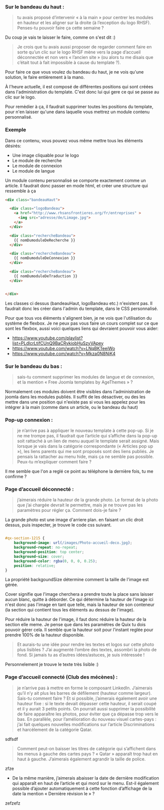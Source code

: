 ### Sur le bandeau du haut : 

> tu avais proposé d’intervenir « à la main » pour centrer les modules en hauteur et les aligner sur la droite (à l’exception du logo RHSF). Penses-tu pouvoir faire ça cette semaine ? 

Du coup je vais te laisser le faire, comme on s'est dit :)

> Je crois que tu avais aussi proposer de regarder comment faire en sorte qu’un clic sur le logo RHSF mène vers la page d’accueil déconnectée et non vers « l’ancien site » (ou alors tu me disais que c’était tout à fait impossible à cause du template ?). 

Pour faire ce que vous voulez du bandeau du haut, je ne vois qu'une solution, le faire entièrement à la mano.

À l'heure actuelle, il est composé de différentes positions qui sont créées dans l'administration du template. C'est donc lui qui gere ce qui se passe au clic sur le logo.

Pour remèdier à ça, il faudrait supprimer toutes les positions du template, pour n'en laisser qu'une dans laquelle vous mettrez un module contenu personnalisé.

### Exemple

Dans ce contenu, vous pouvez vous même mettre tous les éléments désirés:

* Une image cliquable pour le logo
* Le module de recherche
* Le module de connexion
* Le module de langue

Un module contenu personnalisé se comporte exactement comme un article. Il faudrait donc passer en mode html, et créer une structure qui ressemble à ça

```html
<div class="bandeauHaut">

  <div class="logoBandeau">
    <a href="http://www.rhsansfrontieres.org/fr/entreprises" >
      <img src="adresse/de/Limage.jpg">
    </a>
  </div>

  <div class="rechercheBandeau">
    {{ nomDumoduleDeRecherche }}
  </div>

  <div class="rechercheBandeau">
    {{ nomDumoduleDeConnexion }}
  </div>

  <div class="rechercheBandeau">
    {{ nomDumoduleDeTraduction }}
  </div>


</div>

```

Les classes ci dessus (bandeauHaut, logoBandeau etc.) n'existent pas. Il faudrait donc les créer dans l'admin du template, dans le CSS personnalisé.

Pour que tous vos éléments s'alignent bien, je ne vois que l'utilisation du système de flexbox. Je ne peux pas vous faire un cours complet sur ce que sont les flexbox, aussi voici quelques liens qui devraient pouvoir vous aider:

* https://www.youtube.com/playlist?list=PLdlcrLtifCUnQ9BaCRvkiobHuSzyVApey
* https://www.youtube.com/watch?v=LNqBKTeeiWo
* https://www.youtube.com/watch?v=Mkza0N8NiK4



### Sur le bandeau du bas : 

> sais-tu comment supprimer les modules de langue et de connexion, et la mention « Free Joomla templates by AgeThemes » ?


Normalement ces modules doivent être visibles dans l'administration de joomla dans les modules publiés. Il suffit de les désactiver, ou des les mettre dans une position qui n'existe pas si vous les appelez pour les intégrer à la main (comme dans un article, ou le bandeau du haut)


### Pop-up connexion : 

> je n’arrive pas à appliquer le nouveau template à cette pop-up. Si je ne me trompe pas, il faudrait que l’article qui s’affiche dans la pop-up soit rattaché à un lien de menu auquel le template serait assigné. Mais lorsque je vais dans la catégorie correspondante (« Articles pop up »), les liens parents qui me sont proposés sont des liens publiés. Je pensais la rattacher au menu hide, mais ça ne semble pas possible. Peux-tu m’expliquer comment faire ?

Il me semble que l'on a reglé ce point au téléphone la dernière fois, tu me confirme ?

### Page d’accueil déconnecté : 

> j’aimerais réduire la hauteur de la grande photo. Le format de la photo que j’ai chargée devrait le permettre, mais je ne trouve pas les paramètres pour régler ça. Comment dois-je faire ? 

La grande photo est une image d'arriere plan. en faisant un clic droit dessus, puis inspecter, je trouve le code css suivant.

```css

#qx-section-1215 {
    background-image: url(/images/Photo-accueil-deco.jpg); 
    background-repeat: no-repeat;
    background-position: top center;
    background-size: cover;
    background-color: rgba(0, 0, 0, 0.25);
    position: relative;
}

```

La propriété backgoundSize détermine comment la taille de l'image est gérée. 

Cover signifie que l'image cherchera a prendre toute la place sans laisser aucun blanc, quitte à déborder. Ce qui détermine la hauteur de l'image ici n'est donc pas l'image en tant que telle, mais la hauteur de son conteneur (la section qui contient tous les éléments au dessus de l'image).

Pour réduire la hauteur de l'image, il faut donc réduire la hauteur de la section elle meme. Je pense que dans les paramètres de Quix tu dois pouvoir gérer cela. Il semble que la hauteur soit pour l'instant reglée pour prendre 100% de la hauteur disponible.


> Et aurais-tu une idée pour rendre les textes et logos sur cette photo plus lisibles ? J’ai augmenté l’ombre des textes, assombri la photo de fond. Si jamais tu as d’autres idées/astuces, je suis intéressée !

Personnelement je trouve le texte très lisible :)


### Page d’accueil connecté (Club des mécènes) : 

> je n’arrive pas à mettre en forme le composant LinkedIn. J’aimerais qu’il n’y ait plus les barres de défilement (hauteur comme largeur). Sais-tu comment faire ? Et si possible, j’aimerais également avoir une hauteur fixe : si le texte devait dépasser cette hauteur, il serait coupé et il y aurait 3 petits points. On pourrait aussi supprimer la possibilité de faire apparaître les photos, pour éviter que ça dépasse trop vers le bas.
En parallèle, pour l’amélioration du nouveau visuel cartes-pays : j’ai fait quelques nouvelles modifications sur l’article Discriminations et harcèlement de la catégorie Qatar.

sdfsdf

> Comment peut-on baisser les titres de catégorie qui s’affichent dans les menus à gauche des cartes pays ? « Qatar » apparaît trop haut en haut à gauche. J’aimerais également agrandir la taille de police.

zfze

- De la même manière, j’aimerais abaisser la date de dernière modification qui apparaît en haut de l’article et qui mord sur le menu. Est-il également possible d’ajouter automatiquement à cette fonction d’affichage de la date la mention « Dernière révision le » ?

zefzefz